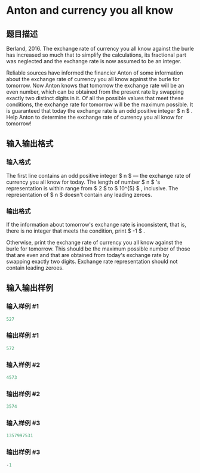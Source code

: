 # Anton and currency you all know

## 题目描述

Berland, 2016. The exchange rate of currency you all know against the burle has increased so much that to simplify the calculations, its fractional part was neglected and the exchange rate is now assumed to be an integer.

Reliable sources have informed the financier Anton of some information about the exchange rate of currency you all know against the burle for tomorrow. Now Anton knows that tomorrow the exchange rate will be an even number, which can be obtained from the present rate by swapping exactly two distinct digits in it. Of all the possible values that meet these conditions, the exchange rate for tomorrow will be the maximum possible. It is guaranteed that today the exchange rate is an odd positive integer $ n $ . Help Anton to determine the exchange rate of currency you all know for tomorrow!

## 输入输出格式

### 输入格式

The first line contains an odd positive integer $ n $ — the exchange rate of currency you all know for today. The length of number $ n $ 's representation is within range from $ 2 $ to $ 10^{5} $ , inclusive. The representation of $ n $ doesn't contain any leading zeroes.

### 输出格式

If the information about tomorrow's exchange rate is inconsistent, that is, there is no integer that meets the condition, print $ -1 $ .

Otherwise, print the exchange rate of currency you all know against the burle for tomorrow. This should be the maximum possible number of those that are even and that are obtained from today's exchange rate by swapping exactly two digits. Exchange rate representation should not contain leading zeroes.

## 输入输出样例

### 输入样例 #1

```cpp
527

```
### 输出样例 #1

```cpp
572

```
### 输入样例 #2

```cpp
4573

```
### 输出样例 #2

```cpp
3574

```
### 输入样例 #3

```cpp
1357997531

```
### 输出样例 #3

```cpp
-1

```
